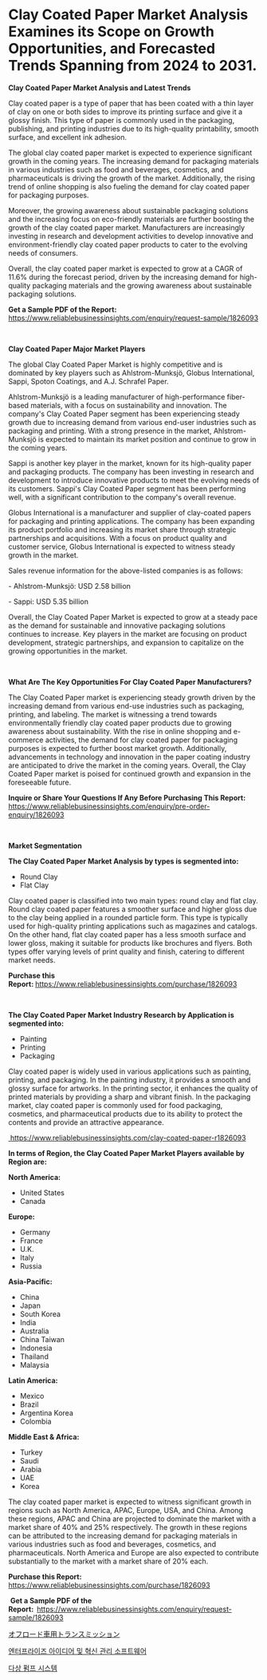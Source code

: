 <p><h1>Clay Coated Paper Market Analysis Examines its Scope on Growth Opportunities, and Forecasted Trends Spanning from 2024 to 2031.</h1></p><p><strong>Clay Coated Paper Market Analysis and Latest Trends</strong></p>
<p><p>Clay coated paper is a type of paper that has been coated with a thin layer of clay on one or both sides to improve its printing surface and give it a glossy finish. This type of paper is commonly used in the packaging, publishing, and printing industries due to its high-quality printability, smooth surface, and excellent ink adhesion.</p><p>The global clay coated paper market is expected to experience significant growth in the coming years. The increasing demand for packaging materials in various industries such as food and beverages, cosmetics, and pharmaceuticals is driving the growth of the market. Additionally, the rising trend of online shopping is also fueling the demand for clay coated paper for packaging purposes.</p><p>Moreover, the growing awareness about sustainable packaging solutions and the increasing focus on eco-friendly materials are further boosting the growth of the clay coated paper market. Manufacturers are increasingly investing in research and development activities to develop innovative and environment-friendly clay coated paper products to cater to the evolving needs of consumers.</p><p>Overall, the clay coated paper market is expected to grow at a CAGR of 11.6% during the forecast period, driven by the increasing demand for high-quality packaging materials and the growing awareness about sustainable packaging solutions.</p></p>
<p><strong>Get a Sample PDF of the Report:&nbsp;</strong> <a href="https://www.reliablebusinessinsights.com/enquiry/request-sample/1826093">https://www.reliablebusinessinsights.com/enquiry/request-sample/1826093</a></p>
<p>&nbsp;</p>
<p><strong>Clay Coated Paper Major Market Players</strong></p>
<p><p>The global Clay Coated Paper Market is highly competitive and is dominated by key players such as Ahlstrom-Munksjö, Globus International, Sappi, Spoton Coatings, and A.J. Schrafel Paper. </p><p>Ahlstrom-Munksjö is a leading manufacturer of high-performance fiber-based materials, with a focus on sustainability and innovation. The company's Clay Coated Paper segment has been experiencing steady growth due to increasing demand from various end-user industries such as packaging and printing. With a strong presence in the market, Ahlstrom-Munksjö is expected to maintain its market position and continue to grow in the coming years.</p><p>Sappi is another key player in the market, known for its high-quality paper and packaging products. The company has been investing in research and development to introduce innovative products to meet the evolving needs of its customers. Sappi's Clay Coated Paper segment has been performing well, with a significant contribution to the company's overall revenue.</p><p>Globus International is a manufacturer and supplier of clay-coated papers for packaging and printing applications. The company has been expanding its product portfolio and increasing its market share through strategic partnerships and acquisitions. With a focus on product quality and customer service, Globus International is expected to witness steady growth in the market.</p><p>Sales revenue information for the above-listed companies is as follows:</p><p>- Ahlstrom-Munksjö: USD 2.58 billion</p><p>- Sappi: USD 5.35 billion</p><p>Overall, the Clay Coated Paper Market is expected to grow at a steady pace as the demand for sustainable and innovative packaging solutions continues to increase. Key players in the market are focusing on product development, strategic partnerships, and expansion to capitalize on the growing opportunities in the market.</p></p>
<p>&nbsp;</p>
<p><strong>What Are The Key Opportunities For Clay Coated Paper Manufacturers?</strong></p>
<p><p>The Clay Coated Paper market is experiencing steady growth driven by the increasing demand from various end-use industries such as packaging, printing, and labeling. The market is witnessing a trend towards environmentally friendly clay coated paper products due to growing awareness about sustainability. With the rise in online shopping and e-commerce activities, the demand for clay coated paper for packaging purposes is expected to further boost market growth. Additionally, advancements in technology and innovation in the paper coating industry are anticipated to drive the market in the coming years. Overall, the Clay Coated Paper market is poised for continued growth and expansion in the foreseeable future.</p></p>
<p><strong>Inquire or Share Your Questions If Any Before Purchasing This Report:</strong> <a href="https://www.reliablebusinessinsights.com/enquiry/pre-order-enquiry/1826093">https://www.reliablebusinessinsights.com/enquiry/pre-order-enquiry/1826093</a></p>
<p>&nbsp;</p>
<p><strong>Market Segmentation</strong></p>
<p><strong>The Clay Coated Paper Market Analysis by types is segmented into:</strong></p>
<p><ul><li>Round Clay</li><li>Flat Clay</li></ul></p>
<p><p>Clay coated paper is classified into two main types: round clay and flat clay. Round clay coated paper features a smoother surface and higher gloss due to the clay being applied in a rounded particle form. This type is typically used for high-quality printing applications such as magazines and catalogs. On the other hand, flat clay coated paper has a less smooth surface and lower gloss, making it suitable for products like brochures and flyers. Both types offer varying levels of print quality and finish, catering to different market needs.</p></p>
<p><strong>Purchase this Report:&nbsp;</strong><a href="https://www.reliablebusinessinsights.com/purchase/1826093">https://www.reliablebusinessinsights.com/purchase/1826093</a></p>
<p>&nbsp;</p>
<p><strong>The Clay Coated Paper Market Industry Research by Application is segmented into:</strong></p>
<p><ul><li>Painting</li><li>Printing</li><li>Packaging</li></ul></p>
<p><p>Clay coated paper is widely used in various applications such as painting, printing, and packaging. In the painting industry, it provides a smooth and glossy surface for artworks. In the printing sector, it enhances the quality of printed materials by providing a sharp and vibrant finish. In the packaging market, clay coated paper is commonly used for food packaging, cosmetics, and pharmaceutical products due to its ability to protect the contents and provide an attractive appearance.</p></p>
<p><a href="https://www.reliablebusinessinsights.com/clay-coated-paper-r1826093">&nbsp;https://www.reliablebusinessinsights.com/clay-coated-paper-r1826093</a></p>
<p><strong>In terms of Region, the Clay Coated Paper Market Players available by Region are:</strong></p>
<p>
    <p> <strong> North America: </strong>
        <ul>
            <li>United States</li>
            <li>Canada</li>
        </ul>
        </p> 
    <p> <strong> Europe: </strong>
        <ul>
            <li>Germany</li>
            <li>France</li>
            <li>U.K.</li>
            <li>Italy</li>
            <li>Russia</li>
        </ul>
        </p> 
    <p> <strong> Asia-Pacific: </strong>
        <ul>
            <li>China</li>
            <li>Japan</li>
            <li>South Korea</li>
            <li>India</li>
            <li>Australia</li>
            <li>China Taiwan</li>
            <li>Indonesia</li>
            <li>Thailand</li>
            <li>Malaysia</li>
        </ul>
        </p> 
    <p> <strong> Latin America: </strong>
        <ul>
            <li>Mexico</li>
            <li>Brazil</li>
            <li>Argentina Korea</li>
            <li>Colombia</li>
        </ul>
        </p> 
    <p> <strong> Middle East & Africa: </strong>
        <ul>
            <li>Turkey</li>
            <li>Saudi</li>
            <li>Arabia</li>
            <li>UAE</li>
            <li>Korea</li>
        </ul>
    </p>
    </p>
<p><p>The clay coated paper market is expected to witness significant growth in regions such as North America, APAC, Europe, USA, and China. Among these regions, APAC and China are projected to dominate the market with a market share of 40% and 25% respectively. The growth in these regions can be attributed to the increasing demand for packaging materials in various industries such as food and beverages, cosmetics, and pharmaceuticals. North America and Europe are also expected to contribute substantially to the market with a market share of 20% each.</p></p>
<p><strong>Purchase this Report: </strong><a href="https://www.reliablebusinessinsights.com/purchase/1826093">https://www.reliablebusinessinsights.com/purchase/1826093</a></p>
<p>&nbsp;<strong>Get a Sample PDF of the Report:&nbsp;&nbsp;</strong><a href="https://www.reliablebusinessinsights.com/enquiry/request-sample/1826093">https://www.reliablebusinessinsights.com/enquiry/request-sample/1826093</a></p>
<p><strong></strong></p>
<p><p><a href="https://github.com/KaydenJohns1964/Market-Research-Report-List-2/blob/main/804118990396.md">オフロード車用トランスミッション</a></p><p><a href="https://medium.com/@karenburke2009/%EA%B8%B0%EC%97%85-%EC%95%84%EC%9D%B4%EB%94%94%EC%96%B4-%EB%B0%8F-%ED%98%81%EC%8B%A0-%EA%B4%80%EB%A6%AC-%EC%86%8C%ED%94%84%ED%8A%B8%EC%9B%A8%EC%96%B4-%EC%8B%9C%EC%9E%A5-%EB%B6%84%EC%84%9D-%EA%B8%80%EB%A1%9C%EB%B2%8C-%EC%82%B0%EC%97%85-%EC%A0%84%EB%A7%9D-%EB%B0%8F-%EC%98%88%EC%B8%A1-2024%EB%85%84%EB%B6%80%ED%84%B0-2031%EB%85%84%EA%B9%8C%EC%A7%80-ebdf991be3f8">엔터프라이즈 아이디어 및 혁신 관리 소프트웨어</a></p><p><a href="https://medium.com/@codystark26/%EB%8B%A4%EC%83%81-%ED%8E%8C%ED%94%84-%EC%8B%9C%EC%8A%A4%ED%85%9C-%EC%8B%9C%EC%9E%A5%EC%9D%80-%EC%8B%9C%EC%9E%A5-%EC%A0%90%EC%9C%A0%EC%9C%A8-%ED%81%AC%EA%B8%B0-%EB%B0%8F-%EC%98%88%EC%83%81%EB%90%9C-2031%EB%85%84%EA%B9%8C%EC%A7%80%EC%9D%98-%EC%98%88%EC%B8%A1%EC%97%90-%EC%B4%88%EC%A0%90%EC%9D%84-%EB%A7%9E%EC%B6%9C-%EA%B2%83%EC%9E%85%EB%8B%88%EB%8B%A4-610be25d2023">다상 펌프 시스템</a></p></p>